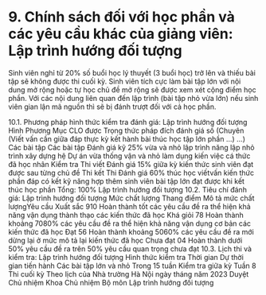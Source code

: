 # 9. Chính sách đối với học phần và các yêu cầu khác của giảng viên: Lập trình hướng đối tượng
Sinh viên nghỉ từ 20% số buổi học lý thuyết (3 buổi học) trở lên và thiếu bài tập sẽ không được thi cuối kỳ. Sinh viên tích cực làm bài tập lớn với nội dung mở rộng hoặc tự học chủ đề mở rộng sẽ được xem xét cộng điểm học phần. Với các nội dung liên quan đến lập trình (bài tập nhỏ vừa lớn) nếu sinh viên gian lận mã nguồn thì sẽ bị đánh trượt đối với cả học phần.


10.1. Phương pháp hình thức kiểm tra đánh giá: Lập trình hướng đối tượng Hình Phương Mục CLO được Trọng thức pháp đích đánh giá số (Chuyên (Viết vấn cần giữa đáp thực kỳ kết hành bài thúc học tập lớn phần ...) ...) Các bài tập Các bài tập Đánh giá kỹ 25% vừa và nhỏ lập trình năng lập nhỏ trình xây dựng hệ Dự án vừa thống vận và nhỏ làm dụng kiến việc cá thức đã học nhân Kiểm tra Thi viết Đánh giá 15% giữa kỳ kiến thức sinh viên đạt được sau từng chủ đề Thi kết Thi Đánh giá 60% thúc học viếtvấn kiến thức phần đáp có kết kỹ năng hợp thêm sinh viên bài tập lớn đạt được khi kết thúc học phần Tổng: 100% Lập trình hướng đối tượng 10.2. Tiêu chí đánh giá: Lập trình hướng đối tượng Mức chất lượng Thang điểm Mô tả mức chất lượngYêu cầu Xuất sắc 910 Hoàn thành tốt các yêu cầu đề ra thể hiện khả năng vận dụng thành thạo các kiến thức đã học
Khá giỏi 78 Hoàn thành khoảng 7080% các yêu cầu đề ra thể hiện khả năng vận dụng cơ bản các kiến thức đã học
Đạt 56 Hoàn thành khoảng 5060% các yêu cầu đề ra mới dừng lại ở mức mô tả lại kiến thức đã học
Chưa đạt 04 Hoàn thành dưới 50% yêu cầu đề ra trên 50% yêu cầu quan trọng chưa đạt
10.3. Lịch thi và kiểm tra: Lập trình hướng đối tượng Hình thức kiểm tra Thời gian Dự thời gian tiến hành Các bài tập lớn và nhỏ Trong 15 tuần
Kiểm tra giữa kỳ Tuần 8
Thi cuối kỳ Theo lịch của Nhà trường
Hà Nội ngày tháng năm 2023 Duyệt Chủ nhiệm Khoa Chủ nhiệm Bộ môn Lập trình hướng đối tượng
